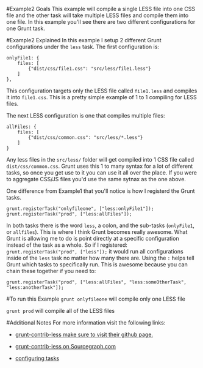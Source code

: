 #Example2 Goals
This example will compile a single LESS file into one CSS file and the other task will take multiple LESS files and compile them into one file. In this example you'll see there are two different configurations for one Grunt task.

#Example2 Explained
In this example I setup 2 different Grunt configurations under the `less` task. 
The first configuration is:

	onlyFile1: {
		files: [
			{"dist/css/file1.css": "src/less/file1.less"}
		]
	},

This configuration targets only the LESS file called `file1.less` and compiles it into `file1.css`. This is a pretty simple example of 1 to 1 compiling for LESS files.

The next LESS configuration is one that compiles multiple files:

	allFiles: {
		files: [
			{"dist/css/common.css": "src/less/*.less"}
		]
	}

Any less files in the `src/less/` folder will get compiled into 1 CSS file called `dist/css/common.css`. Grunt uses this 1 to many syntax for a lot of different tasks, so once you get use to it you can use it all over the place. If you were to aggregate CSS/JS files you'd use the same sytnax as the one above.

One difference from Example1 that you'll notice is how I registerd the Grunt tasks.

	grunt.registerTask("onlyfileone", ["less:onlyFile1"]);
	grunt.registerTask("prod", ["less:allFiles"]);

In both tasks there is the word `less`, a colon, and the sub-tasks (`onlyFile1`, or `allfiles`). This is where I think Grunt becomes really awesome. What Grunt is allowing me to do is point directly at a specific configuration instead of the task as a whole. So if I registered: `grunt.registerTask("prod", ["less"]);` it would run all configurations inside of the `less` task no matter how many there are. Using the `:` helps tell Grunt which tasks to specifically run. This is awesome because you can chain these together if you need to:

	grunt.registerTask("prod", ["less:allFiles", "less:someOtherTask", "less:anotherTask"]);

#To run this Example
`grunt onlyfileone` will compile only one LESS file

`grunt prod` will compile all of the LESS files

#Additional Notes
For more information visit the following links:

* [grunt-contrib-less make sure to visit their github page.](https://github.com/gruntjs/grunt-contrib-less)

* [grunt-contrib-less on Sourcegraph.com](http://sourcegraph.com/github.com/gruntjs/grunt-contrib-less)

* [configuring tasks](http://gruntjs.com/configuring-tasks)